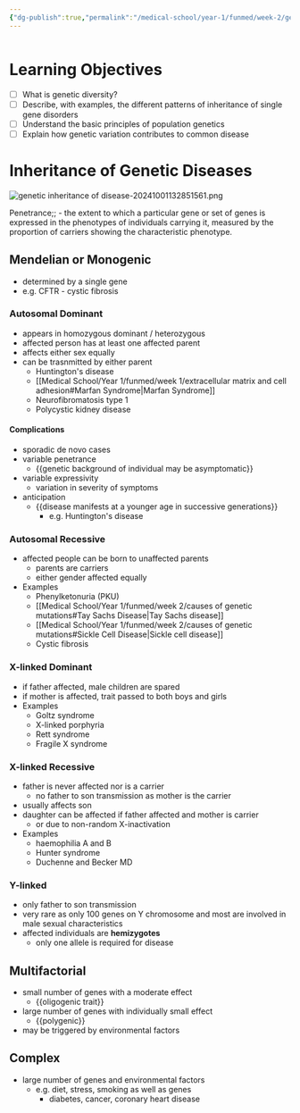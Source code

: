 ```yaml
---
{"dg-publish":true,"permalink":"/medical-school/year-1/funmed/week-2/genetic-inheritance-of-disease/","tags":["funmed"],"updated":"2024-11-23T11:43:59.000+00:00"}
---
```


```table-of-contents
```
# Learning Objectives
- [ ] What is genetic diversity?
- [ ] Describe, with examples, the different patterns of inheritance of single gene disorders
- [ ] Understand the basic principles of population genetics
- [ ] Explain how genetic variation contributes to common disease

# Inheritance of Genetic Diseases
![genetic inheritance of disease-20241001132851561.png](/img/user/Medical%20School/Year%201/funmed/week%202/attachments/genetic%20inheritance%20of%20disease-20241001132851561.png)

Penetrance;; - the extent to which a particular gene or set of genes is expressed in the phenotypes of individuals carrying it, measured by the proportion of carriers showing the characteristic phenotype.
## Mendelian or Monogenic
- determined by a single gene
- e.g. CFTR - cystic fibrosis

### Autosomal Dominant
- appears in homozygous dominant / heterozygous
- affected person has at least one affected parent
- affects either sex equally
- can be trasnmitted by either parent
	- Huntington's disease
	- [[Medical School/Year 1/funmed/week 1/extracellular matrix and cell adhesion#Marfan Syndrome\|Marfan Syndrome]]
	- Neurofibromatosis type 1
	- Polycystic kidney disease

#### Complications
- sporadic de novo cases
- variable penetrance
	- {{genetic background of individual may be asymptomatic}}
- variable expressivity
	- variation in severity of symptoms
- anticipation
	- {{disease manifests at a younger age in successive generations}}
		- e.g. Huntington's disease

### Autosomal Recessive
- affected people can be born to unaffected parents
	- parents are carriers
	- either gender affected equally
- Examples
	- Phenylketonuria (PKU)
	- [[Medical School/Year 1/funmed/week 2/causes of genetic mutations#Tay Sachs Disease\|Tay Sachs disease]]
	- [[Medical School/Year 1/funmed/week 2/causes of genetic mutations#Sickle Cell Disease\|Sickle cell disease]]
	- Cystic fibrosis
### X-linked Dominant
- if father affected, male children are spared
- if mother is affected, trait passed to both boys and girls
- Examples
	- Goltz syndrome
	- X-linked porphyria
	- Rett syndrome
	- Fragile X syndrome
### X-linked Recessive
- father is never affected nor is a carrier
	- no father to son transmission as mother is the carrier
- usually affects son
- daughter can be affected if father affected and mother is carrier
	- or due to non-random X-inactivation
- Examples
	- haemophilia A and B
	- Hunter syndrome
	- Duchenne and Becker MD
### Y-linked
- only father to son transmission
- very rare as only 100 genes on Y chromosome and most are involved in male sexual characteristics
- affected individuals are **hemizygotes**
	- only one allele is required for disease

## Multifactorial
- small number of genes with a moderate effect
	- {{oligogenic trait}}
- large number of genes with individually small effect
	- {{polygenic}}
- may be triggered by environmental factors
## Complex
- large number of genes and environmental factors
	- e.g. diet, stress, smoking as well as genes
		- diabetes, cancer, coronary heart disease
























